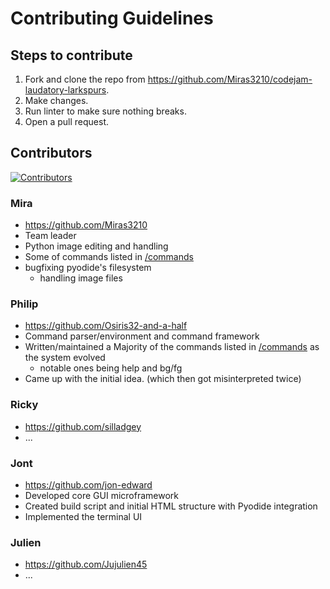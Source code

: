 <!-- contribution.md -->

# Contributing Guidelines

## Steps to contribute

1. Fork and clone the repo from <https://github.com/Miras3210/codejam-laudatory-larkspurs>.
2. Make changes.
3. Run linter to make sure nothing breaks.
4. Open a pull request.

## Contributors

<a href="https://github.com/Miras3210/codejam-laudatory-larkspurs/graphs/contributors"><img src="https://camo.githubusercontent.com/14f13a19c08fa212bdd5e2bc5cae2c35df4450011e2996efc0a2377f8cecf030/68747470733a2f2f636f6e747269622e726f636b732f696d6167653f7265706f3d4d69726173333231302f636f64656a616d2d6c61756461746f72792d6c61726b7370757273" alt="Contributors" data-canonical-src="https://contrib.rocks/image?repo=Miras3210/codejam-laudatory-larkspurs" style="max-width: 100%;"></a>

### Mira

- <https://github.com/Miras3210>
- Team leader
- Python image editing and handling
- Some of commands listed in [/commands](https://miras3210.github.io/codejam-laudatory-larkspurs/#/commands)
- bugfixing pyodide's filesystem
  - handling image files

### Philip

- <https://github.com/Osiris32-and-a-half>
- Command parser/environment and command framework
- Written/maintained a Majority of the commands listed in [/commands](https://miras3210.github.io/codejam-laudatory-larkspurs/#/commands) as the system evolved
  - notable ones being help and bg/fg
- Came up with the initial idea. (which then got misinterpreted twice)

### Ricky

- <https://github.com/silladgey>
- ...

### Jont

- <https://github.com/jon-edward>
- Developed core GUI microframework
- Created build script and initial HTML structure with Pyodide integration
- Implemented the terminal UI

### Julien

- <https://github.com/Jujulien45>
- ...
